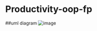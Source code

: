 # Productivity-oop-fp
##uml diagram
![image](https://github.com/raizulfi/Productivity-oop-fp/assets/114371959/9ed3d6b7-2016-45a5-833f-04be60065fbe)
